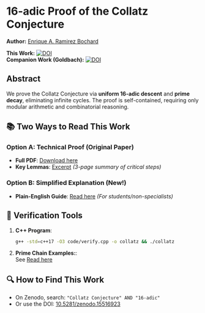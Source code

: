 # 16-adic Proof of the Collatz Conjecture  
**Author:** [Enrique A. Ramirez Bochard](https://orcid.org/0009-0005-9929-193X)  

**This Work:** [![DOI](https://zenodo.org/badge/DOI/10.5281/zenodo.15516922.svg)](https://doi.org/10.5281/zenodo.15516922)  
**Companion Work (Goldbach):** [![DOI](https://zenodo.org/badge/DOI/10.5281/zenodo.15722143.svg)](https://doi.org/10.5281/zenodo.15722143)  

## Abstract  
We prove the Collatz Conjecture via **uniform 16-adic descent** and **prime decay**, eliminating infinite cycles. 
The proof is self-contained, requiring only modular arithmetic and combinatorial reasoning. 

## 📚 Two Ways to Read This Work  

### Option A: Technical Proof (Original Paper)  
- **Full PDF**: [Download here](docs/ramirez-bochard_collatz_proof_16adic.pdf)  
- **Key Lemmas**: [Excerpt](docs/key_lemmas.pdf) *(3-page summary of critical steps)*  

### Option B: Simplified Explanation (New!)  
- **Plain-English Guide**: [Read here](docs/ramirez-bochard_collatz_proof_16adic_introduction.pdf) *(For students/non-specialists)*  

## 🔬 Verification Tools  
1. **C++ Program**:  
   ```bash
   g++ -std=c++17 -O3 code/verify.cpp -o collatz && ./collatz

2. **Prime Chain Examples:**:  
   See [Read here](docs/prime_examples.pdf)

## 🔍 How to Find This Work  
- On Zenodo, search: `"Collatz Conjecture" AND "16-adic"`  
- Or use the DOI: [10.5281/zenodo.15516923](https://doi.org/10.5281/zenodo.15516923)  

